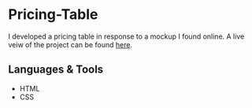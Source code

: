 # Pricing-Table

I developed a pricing table in response to a mockup I found online. A live veiw of the project can be found [here](https://caitlineelliott.github.io/Pricing-Table/).

## Languages & Tools
- HTML
- CSS
